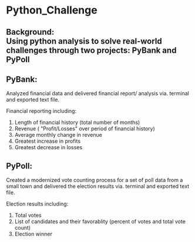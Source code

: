 # Python_Challenge

Background: <br/>
Using python analysis to solve real-world challenges through two projects: PyBank and PyPoll
-----------------------------------------------

PyBank: <br/>
--
Analyzed financial data and delivered financial report/ analysis via. terminal and exported text file. 
  
  Financial reporting including:
  1. Length of financial history (total number of months)
  2. Revenue ( "Profit/Losses" over period of financial history) 
  3. Average monthly change in revenue
  4. Greatest increase in profits
  5. Greatest decrease in losses
  
  
  
  
PyPoll: <br/>
--
  Created a modernized vote counting process for a set of poll data from a small town and delivered the election results via. terminal and exported text file.

  Election results including:
  1. Total votes
  2. List of candidates and their favorablity (percent of votes and total vote count)
  3. Election winner 
  

 
